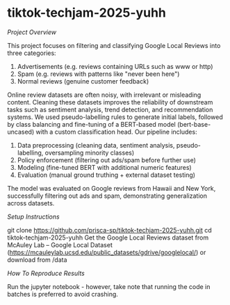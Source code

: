# tiktok-techjam-2025-yuhh

*Project Overview*

This project focuses on filtering and classifying Google Local Reviews into three categories:
1. Advertisements (e.g. reviews containing URLs such as www or http)
2. Spam (e.g. reviews with patterns like "never been here")
3. Normal reviews (genuine customer feedback)

Online review datasets are often noisy, with irrelevant or misleading content. Cleaning these datasets improves the reliability of downstream tasks such as sentiment analysis, trend detection, and recommendation systems. We used pseudo-labelling rules to generate initial labels, followed by class balancing and fine-tuning of a BERT-based model (bert-base-uncased) with a custom classification head.
Our pipeline includes:
1. Data preprocessing (cleaning data, sentiment analysis, pseudo-labelling, oversampling minority classes)
2. Policy enforcement (filtering out ads/spam before further use)
3. Modeling (fine-tuned BERT with additional numeric features)
4. Evaluation (manual ground truthing + external dataset testing)

The model was evaluated on Google reviews from Hawaii and New York, successfully filtering out ads and spam, demonstrating generalization across datasets.

*Setup Instructions*

git clone https://github.com/prisca-sp/tiktok-techjam-2025-yuhh.git
cd tiktok-techjam-2025-yuhh
Get the Google Local Reviews dataset from McAuley Lab – Google Local Dataset (https://mcauleylab.ucsd.edu/public_datasets/gdrive/googlelocal/) or download from /data

*How To Reproduce Results*

Run the jupyter notebook - however, take note that running the code in batches is preferred to avoid crashing.

